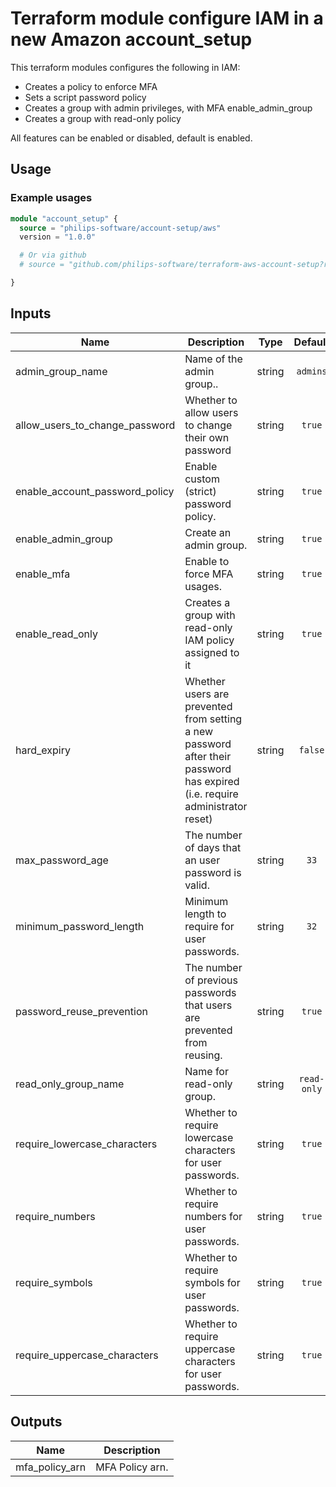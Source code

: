# Terraform module configure IAM in a new Amazon account_setup

This terraform modules configures the following in IAM:

- Creates a policy to enforce MFA
- Sets a script password policy
- Creates a group with admin privileges, with MFA enable_admin_group
- Creates a group with read-only policy

All features can be enabled or disabled, default is enabled.

## Usage

### Example usages

```terraform
module "account_setup" {
  source = "philips-software/account-setup/aws"
  version = "1.0.0"

  # Or via github
  # source = "github.com/philips-software/terraform-aws-account-setup?ref=1.0.0"

}

```

## Inputs

| Name                           | Description                                                                                                                 | Type   | Default     | Required |
| ------------------------------ | --------------------------------------------------------------------------------------------------------------------------- | :----: | :---------: | :------: |
| admin_group_name               | Name of the admin group..                                                                                                   | string | `admins`    | no       |
| allow_users_to_change_password | Whether to allow users to change their own password                                                                         | string | `true`      | no       |
| enable_account_password_policy | Enable custom (strict) password policy.                                                                                     | string | `true`      | no       |
| enable_admin_group             | Create an admin group.                                                                                                      | string | `true`      | no       |
| enable_mfa                     | Enable to force MFA usages.                                                                                                 | string | `true`      | no       |
| enable_read_only               | Creates a group with read-only IAM policy assigned to it                                                                    | string | `true`      | no       |
| hard_expiry                    | Whether users are prevented from setting a new password after their password has expired (i.e. require administrator reset) | string | `false`     | no       |
| max_password_age               | The number of days that an user password is valid.                                                                          | string | `33`        | no       |
| minimum_password_length        | Minimum length to require for user passwords.                                                                               | string | `32`        | no       |
| password_reuse_prevention      | The number of previous passwords that users are prevented from reusing.                                                     | string | `true`      | no       |
| read_only_group_name           | Name for read-only group.                                                                                                   | string | `read-only` | no       |
| require_lowercase_characters   | Whether to require lowercase characters for user passwords.                                                                 | string | `true`      | no       |
| require_numbers                | Whether to require numbers for user passwords.                                                                              | string | `true`      | no       |
| require_symbols                | Whether to require symbols for user passwords.                                                                              | string | `true`      | no       |
| require_uppercase_characters   | Whether to require uppercase characters for user passwords.                                                                 | string | `true`      | no       |

## Outputs

| Name           | Description     |
| -------------- | --------------- |
| mfa_policy_arn | MFA Policy arn. |
